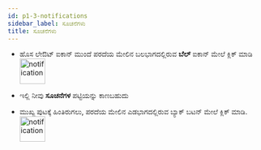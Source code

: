 ```yaml
---
id: p1-3-notifications
sidebar_label: ಸೂಚನೆಗಳು
title: ಸೂಚನೆಗಳು
---
```

- ಹೊಸ ಲೇಔಟ್ ಐಕಾನ್ ಮುಂದೆ ಪರದೆಯ ಮೇಲಿನ ಬಲಭಾಗದಲ್ಲಿರುವ **ಬೆಲ್** ಐಕಾನ್ ಮೇಲೆ ಕ್ಲಿಕ್ ಮಾಡಿ<img src="/assets/notification.png"  width="50px" alt="notification"/> 
- ಇಲ್ಲಿ ನೀವು **ಸೂಚನೆಗಳ** ಪಟ್ಟಿಯನ್ನು ಕಾಣಬಹುದು

- ಮುಖ್ಯ ಪುಟಕ್ಕೆ ಹಿಂತಿರುಗಲು, ಪರದೆಯ ಮೇಲಿನ ಎಡಭಾಗದಲ್ಲಿರುವ ಬ್ಯಾಕ್ ಬಟನ್ ಮೇಲೆ ಕ್ಲಿಕ್ ಮಾಡಿ. <img src="/0.5.5/back_arrow.png"  width="50px" alt="notification"/> 


